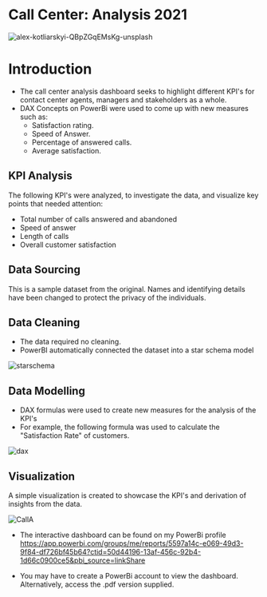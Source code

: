 # Call Center: Analysis 2021

![alex-kotliarskyi-QBpZGqEMsKg-unsplash](https://user-images.githubusercontent.com/66944986/222914222-641cc979-69e1-4bc2-b8ae-203da054d2f4.jpg)

# Introduction
- The call center analysis dashboard seeks to highlight different KPI's for contact center agents, managers and stakeholders as a whole.
- DAX Concepts on PowerBi were used to come up with new measures such as: 
    - Satisfaction rating.
    - Speed of Answer.
    - Percentage of answered calls.
    - Average satisfaction.
 
 ## KPI Analysis
 The following KPI's were analyzed, to investigate the data, and visualize key points that needed attention:
 -  Total number of calls answered and abandoned
 -  Speed of answer
 -  Length of calls
 -  Overall customer satisfaction
 
 ## Data Sourcing
 This is a sample dataset from the original.
 Names and identifying details have been changed to protect the privacy of the individuals.

## Data Cleaning
- The data required no cleaning.
- PowerBI automatically connected the dataset into a star schema model


![starschema](https://user-images.githubusercontent.com/66944986/222915732-4869e61b-5195-4324-9351-7acbbb6ed8ec.jpg)

## Data Modelling
- DAX formulas were used to create new measures for the analysis of the KPI's
- For example, the following formula was used to calculate the "Satisfaction Rate" of customers.

![dax](https://user-images.githubusercontent.com/66944986/222915926-6093afc2-f75d-4fdb-893f-b4a0383be6c6.jpg)

## Visualization
A simple visualization is created to showcase the KPI's and derivation of insights from the data.

![CallA](https://user-images.githubusercontent.com/66944986/222916615-d476e7e4-49d8-49de-953a-bc7ed4ffb111.jpg)

- The interactive dashboard can be found on my PowerBi profile https://app.powerbi.com/groups/me/reports/5597a14c-e069-49d3-9f84-df726bf45b64?ctid=50d44196-13af-456c-92b4-1d66c0900ce5&pbi_source=linkShare

- You may have to create a PowerBi account to view the dashboard. Alternatively, access the .pdf version supplied.
